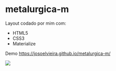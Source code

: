 # metalurgica-m
  Layout codado por mim com:
  
  * HTML5
  * CSS3
  * Materialize 
  
  Demo
  https://josoelvieira.github.io/metalurgica-m/
  
  ![](https://github.com/josoelvieira/portifolio/blob/main/img/Opera%20Instant%C3%A2neo_2021-01-30_164145_127.0.0.1.png)
